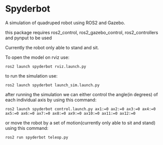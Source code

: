 # Spyderbot
A simulation of quadruped robot using ROS2 and Gazebo.  
  
this package requires ros2_control, ros2_gazebo_control, ros2_controllers and pynput to be used
  
Currently the robot only able to stand and sit.

To open the model on rviz use:
```
ros2 launch spyderbot rviz.launch.py
```
  
to run the simulation use:
```
ros2 launch spyderbot launch_sim.launch.py
```

after running the simulation we can either control the angle(in degrees) of each individual axis by using this command:
```
ros2 launch spyderbot control.launch.py ax1:=0 ax2:=0 ax3:=0 ax4:=0 ax5:=0 ax6:=0 ax7:=0 ax8:=0 ax9:=0 ax10:=0 ax11:=0 ax12:=0
``` 

or move the robot by a set of motion(currently only able to sit and stand) using this command:
```
ros2 run spyderbot teleop.py
```

